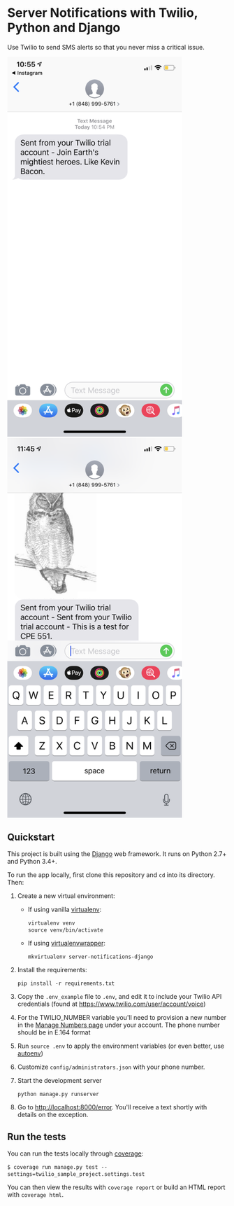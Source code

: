 # Server Notifications with Twilio, Python and Django

Use Twilio to send SMS alerts so that you never miss a critical issue.

<img src="https://github.com/dianagalarza/sms-notifs/blob/master/IMG_5861.PNG" width="400">
<img src="https://github.com/dianagalarza/sms-notifs/blob/master/IMG_5862.PNG" width="400">

## Quickstart

This project is built using the [Django](https://www.djangoproject.com/) web framework. It runs on Python 2.7+ and Python 3.4+.

To run the app locally, first clone this repository and `cd` into its directory. Then:

1. Create a new virtual environment:
    - If using vanilla [virtualenv](https://virtualenv.pypa.io/en/latest/):

        ```
        virtualenv venv
        source venv/bin/activate
        ```

    - If using [virtualenvwrapper](https://virtualenvwrapper.readthedocs.org/en/latest/):

        ```
        mkvirtualenv server-notifications-django
        ```

1. Install the requirements:

    ```
    pip install -r requirements.txt
    ```

1. Copy the `.env_example` file to `.env`, and edit it to include your Twilio API credentials (found at https://www.twilio.com/user/account/voice)
1. For the TWILIO_NUMBER variable you'll need to provision a new number in the [Manage Numbers page](https://www.twilio.com/user/account/phone-numbers/incoming) under your account. The phone number should be in E.164 format
1. Run `source .env` to apply the environment variables (or even better, use [autoenv](https://github.com/kennethreitz/autoenv))
1. Customize `config/administrators.json` with your phone number.
1. Start the development server

    ```
    python manage.py runserver
    ```
1. Go to [http://localhost:8000/error](http://localhost:8000/error). You'll receive a text shortly with details on the exception.

## Run the tests

You can run the tests locally through [coverage](http://coverage.readthedocs.org/):

```
$ coverage run manage.py test --settings=twilio_sample_project.settings.test
```

You can then view the results with `coverage report` or build an HTML report with `coverage html`.
